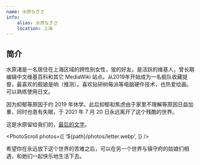 ```yaml
---
name: 水原なぎさ
info:
    alias: 水原なぎさ
    location: 上海
---
```


## 简介

水原渚是一名居住在上海区域的跨性别女性，蛍的好友。是活跃的维基人，曾长期编辑中文维基百科和其它 MediaWiki 站点。从2019年开始成为一名舰队收藏提督，最喜欢的舰娘是响（推测）。喜欢钻研树莓派等电脑硬件技术，也热爱绘画。可以熟练使用日文。

因为抑郁等原因于约 2019 年休学。此后抑郁和焦虑由于家里不理解等原因日益加重，同时也患有失眠，于 2021 年 7 月 20 日永远离开了这个残酷的世界。

这是水原留给我们的，[最后的文字](https://pbs.twimg.com/media/E6odBBBVIAAM-Zt?format=jpg&name=4096x4096)。

<PhotoScroll photos={[
    '${path}/photos/letter.webp',
]} />

希望你在永远放下这个世界的苦难之后，可以在另一个世界与镇守府的姑娘们相遇，和她们一起快乐地生活下去。
